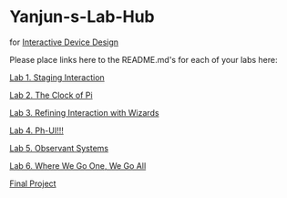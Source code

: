 # Yanjun-s-Lab-Hub
for [Interactive Device Design](https://github.com/FAR-Lab/Developing-and-Designing-Interactive-Devices/)

Please place links here to the README.md's for each of your labs here:

[Lab 1. Staging Interaction](Lab1/)

[Lab 2. The Clock of Pi](Lab2/)

[Lab 3. Refining Interaction with Wizards](Lab3/)

[Lab 4. Ph-UI!!!](https://github.com/Kingfisherzh/Yanjun-s-Lab-Hub/tree/Spring2021/Lab%204)

[Lab 5. Observant Systems](https://github.com/Kingfisherzh/Yanjun-s-Lab-Hub/tree/Spring2021/Lab%205)

[Lab 6. Where We Go One, We Go All](Lab%206/)

[Final Project](Final%20Project/)

